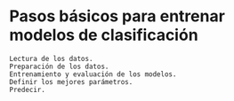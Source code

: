 # Pasos básicos para entrenar modelos de clasificación
    Lectura de los datos.
    Preparación de los datos.
    Entrenamiento y evaluación de los modelos.
    Definir los mejores parámetros.
    Predecir.

